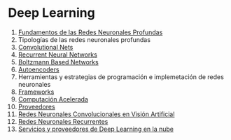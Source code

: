 # Deep Learning

1. [Fundamentos de las Redes Neuronales Profundas](./01_foundation.md)
2. Tipologías de las redes neuronales profundas
  1. [Convolutional Nets](./02/01_conv_nets.md)
  2. [Recurrent Neural Networks](./02/02_rnn.md)
  3. [Boltzmann Based Networks](./02/03_boltzmann.md)
  4. [Autoencoders](./02/04_autoencoders.md)
3. Herramientas y estrategias de programación e implemetación de redes neuronales
  1. [Frameworks](./03/01_frameworks.md)
  2. [Computación Acelerada](./03/02_computacion_acelerada.md)
  3. [Proveedores](./03/03_proveedores.md)
4. [Redes Neuronales Convolucionales en Visión Artificial](./04_cnn.md)
5. [Redes Neuronales Recurrentes](./05_rnn.md)
6. [Servicios y proveedores de Deep Learning en la nube](./06_cloud_services.md)
